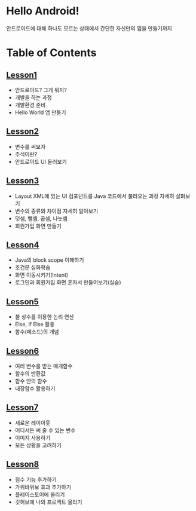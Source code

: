 # Hello Android!

안드로이드에 대해 하나도 모르는 상태에서 간단한 자신만의 앱을 만들기까지


# Table of Contents

## [Lesson1](https://github.com/wooklym/study-android/tree/master/lesson1)

- 안드로이드? 그게 뭐지?
- 개발을 하는 과정
- 개발환경 준비
- Hello World 앱 만들기

## [Lesson2](https://github.com/wooklym/study-android/tree/master/lesson2)

- 변수를 써보자
- 주석이란?
- 안드로이드 UI 둘러보기

## [Lesson3](https://github.com/wooklym/study-android/tree/master/lesson3)

- Layout XML에 있는 UI 컴포넌트를 Java 코드에서 불러오는 과정 자세히 살펴보기
- 변수의 종류와 차이점 자세히 알아보기
- 덧셈, 뺄셈, 곱셈, 나눗셈
- 회원가입 화면 만들기

## [Lesson4](https://github.com/wooklym/study-android/tree/master/lesson4)

- Java의 block scope 이해하기
- 조건문 심화학습
- 화면 이동시키기(Intent)
- 로그인과 회원가입 화면 혼자서 만들어보기(실습)

## [Lesson5](https://github.com/wooklym/study-android/tree/master/lesson5)
- 불 상수를 이용한 논리 연산
- Else, If Else 활용
- 함수(메소드)의 개념

## [Lesson6](https://github.com/wooklym/study-android/tree/master/lesson6)
- 여러 변수를 받는 매개함수
- 함수의 반환값
- 함수 안의 함수
- 내장함수 활용하기

## [Lesson7](https://github.com/wooklym/study-android/tree/master/lesson7)
- 새로운 레이아웃
- 어디서든 써 줄 수 있는 변수
- 이미지 사용하기
- 모든 상황을 고려하기

## [Lesson8](https://github.com/wooklym/study-android/tree/master/lesson8)
- 점수 기능 추가하기
- 가위바위보 효과 추가하기
- 플레이스토어에 올리기
- 깃허브에 나의 프로젝트 올리기
